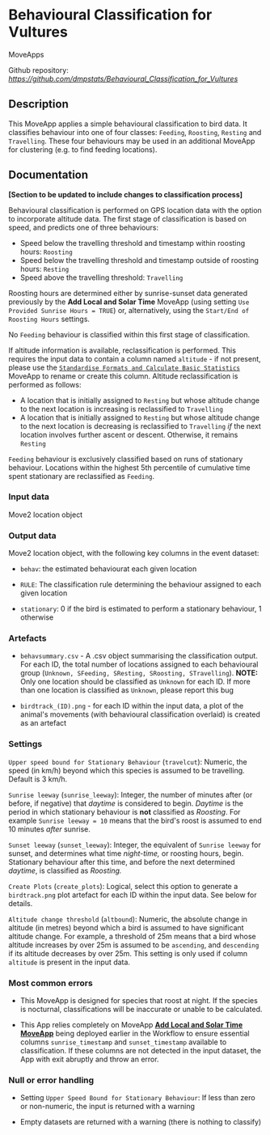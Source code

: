 # Behavioural Classification for Vultures

MoveApps

Github repository: *https://github.com/dmpstats/Behavioural_Classification_for_Vultures*

## Description

This MoveApp applies a simple behavioural classification to bird data. It classifies behaviour into one of four classes: `Feeding`, `Roosting`, `Resting` and `Travelling`. These four behaviours may be used in an additional MoveApp for clustering (e.g. to find feeding locations).

## Documentation

**[Section to be updated to include changes to classification process]**

Behavioural classification is performed on GPS location data with the option to incorporate altitude data. The first stage of classification is based on speed, and predicts one of three behaviours:

-   Speed below the travelling threshold and timestamp within roosting hours: `Roosting`
-   Speed below the travelling threshold and timestamp outside of roosting hours: `Resting`
-   Speed above the travelling threshold: `Travelling`

Roosting hours are determined either by sunrise-sunset data generated previously by the **Add Local and Solar Time** MoveApp (using setting `Use Provided Sunrise Hours = TRUE`) or, alternatively, using the `Start/End of Roosting Hours` settings.

No `Feeding` behaviour is classified within this first stage of classification.

If altitude information is available, reclassification is performed. This requires the input data to contain a column named `altitude` - if not present, please use the [`Standardise Formats and Calculate Basic Statistics`](https://github.com/callumjclarke/Standardise_Formats_and_Calculate_Basic_Statistics.git) MoveApp to rename or create this column. Altitude reclassification is performed as follows:

-   A location that is initially assigned to `Resting` but whose altitude change to the next location is increasing is reclassified to `Travelling`
-   A location that is initially assigned to `Resting` but whose altitude change to the next location is decreasing is reclassified to `Travelling` *if* the next location involves further ascent or descent. Otherwise, it remains `Resting`

`Feeding` behaviour is exclusively classified based on runs of stationary behaviour. Locations within the highest 5th percentile of cumulative time spent stationary are reclassified as `Feeding`.


<!-- ### Future plans -->

<!-- There are additional components to this application that will become available once additional MoveApps are created. -->

<!-- 1.  If non-location (accelerometer data) is available, the app will use this information to distinguish resting behaviour from feeding behaviour and re-classify resting accordingly. This will require the user to add an additional app to the workflow between the pre-processing (`Standardise Formats and Calculate Basic Statistics`) and this classification app.-->

<!-- 2.  Individual based behaviour will be used to ascertain if the behaviour at a given time of day is unusual. This is achieved by using a model for each individual based on speed and time of day to make predictions and locations within the lowest 5th percentile of predicted movement based on time of day will be reclassified as `Feeding`. An app will be published to create these individual models and the output object uploaded manually to the workflow to include it here. -->

### Input data

Move2 location object

### Output data

Move2 location object, with the following key columns in the event dataset:

<!-- -   `hourmin`: the time of day provided as a double  -->

<!-- -   `yearmonthday`: the date provided in `timestamp` with hyphens removed  -->

<!-- -   `dist_m`: the distance travelled between consecutive locations  -->

<!-- -   `kmph`: the speed between consecutive locations  -->

<!-- -   `timediff_hrs`: the time difference between consecutive locations  -->

- `behav`: the estimated behaviourat each given location

- `RULE`: The classification rule determining the behaviour assigned to each given location

- `stationary`: 0 if the bird is estimated to perform a stationary behaviour, 1 otherwise



### Artefacts

-   `behavsummary.csv` - A .csv object summarising the classification output. For each ID, the total number of locations assigned to each behavioural group (`Unknown, SFeeding, SResting, SRoosting, STravelling`). **NOTE:** Only one location should be classified as `Unknown` for each ID. If more than one location is classified as `Unknown`, please report this bug

-   `birdtrack_(ID).png` - for each ID within the input data, a plot of the animal's movements (with behavioural classification overlaid) is created as an artefact



### Settings

`Upper speed bound for Stationary Behaviour` (`travelcut`): Numeric, the speed (in km/h) beyond which this species is assumed to be travelling. Default is 3 km/h.

`Sunrise leeway` (`sunrise_leeway`): Integer, the number of minutes after (or before, if negative) that *daytime* is considered to begin. *Daytime* is the period in which stationary behaviour is **not** classified as *Roosting*. For example `Sunrise leeway = 10` means that the bird's roost is assumed to end 10 minutes *after* sunrise.

`Sunset leeway` (`sunset_leeway`): Integer, the equivalent of `Sunrise leeway` for sunset, and determines what time *night-time,* or roosting hours, begin. Stationary behaviour after this time, and before the next determined *daytime*, is classified as *Roosting.*

`Create Plots` (`create_plots`): Logical, select this option to generate a `birdtrack.png` plot artefact for each ID within the input data. See below for details.

`Altitude change threshold` (`altbound`): Numeric, the absolute change in altitude (in metres) beyond which a bird is assumed to have significant altitude change. For example, a threshold of 25m means that a bird whose altitude increases by over 25m is assumed to be `ascending`, and `descending` if its altitude decreases by over 25m. This setting is only used if column `altitude` is present in the input data.



### Most common errors

-   This MoveApp is designed for species that roost at night. If the species is nocturnal, classifications will be inaccurate or unable to be calculated.

-   This App relies completely on MoveApp [**Add Local and Solar Time MoveApp**](https://github.com/movestore/Convert-Times/tree/20a1370a9cc3668a2e2034eb49d4155038cb2182) being deployed earlier in the Workflow to ensure essential columns  `sunrise_timestamp` and `sunset_timestamp` available to classification. If these columns are not detected in the input dataset, the App with exit abruptly and throw an error.


### Null or error handling

-   Setting `Upper Speed Bound for Stationary Behaviour`: If less than zero or non-numeric, the input is returned with a warning

-   Empty datasets are returned with a warning (there is nothing to classify)

<!-- -   If an individual has fewer than 10 associated locations within the input data, the second-stage classification is not performed. More data is required for accurate classification, and small datasets can cause inconsistencies during reclassification -->
